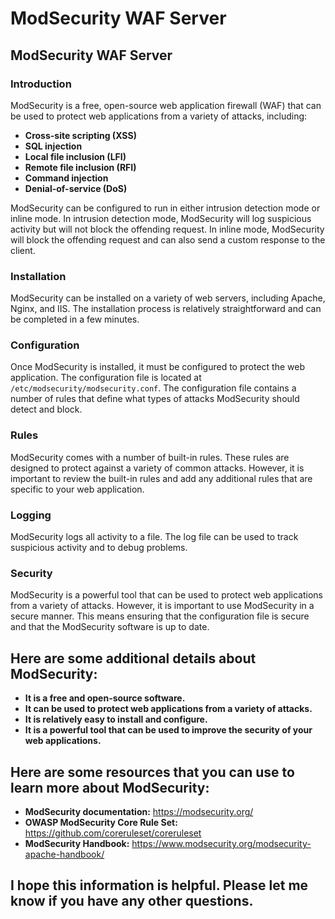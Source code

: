 # ModSecurity WAF Server
## ModSecurity WAF Server 

### Introduction

ModSecurity is a free, open-source web application firewall (WAF) that can be used to protect web applications from a variety of attacks, including:

* **Cross-site scripting (XSS)**
* **SQL injection**
* **Local file inclusion (LFI)**
* **Remote file inclusion (RFI)**
* **Command injection**
* **Denial-of-service (DoS)**

ModSecurity can be configured to run in either intrusion detection mode or inline mode. In intrusion detection mode, ModSecurity will log suspicious activity but will not block the offending request. In inline mode, ModSecurity will block the offending request and can also send a custom response to the client.

### Installation

ModSecurity can be installed on a variety of web servers, including Apache, Nginx, and IIS. The installation process is relatively straightforward and can be completed in a few minutes.

### Configuration

Once ModSecurity is installed, it must be configured to protect the web application. The configuration file is located at `/etc/modsecurity/modsecurity.conf`. The configuration file contains a number of rules that define what types of attacks ModSecurity should detect and block.

### Rules

ModSecurity comes with a number of built-in rules. These rules are designed to protect against a variety of common attacks. However, it is important to review the built-in rules and add any additional rules that are specific to your web application.

### Logging

ModSecurity logs all activity to a file. The log file can be used to track suspicious activity and to debug problems.

### Security

ModSecurity is a powerful tool that can be used to protect web applications from a variety of attacks. However, it is important to use ModSecurity in a secure manner. This means ensuring that the configuration file is secure and that the ModSecurity software is up to date.

## Here are some additional details about ModSecurity:

* **It is a free and open-source software.**
* **It can be used to protect web applications from a variety of attacks.**
* **It is relatively easy to install and configure.**
* **It is a powerful tool that can be used to improve the security of your web applications.**

## Here are some resources that you can use to learn more about ModSecurity:

* **ModSecurity documentation:** https://modsecurity.org/
* **OWASP ModSecurity Core Rule Set:** https://github.com/coreruleset/coreruleset
* **ModSecurity Handbook:** https://www.modsecurity.org/modsecurity-apache-handbook/


## I hope this information is helpful. Please let me know if you have any other questions.

